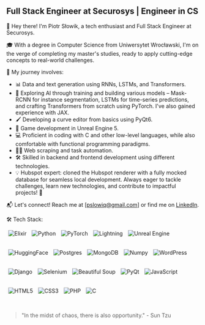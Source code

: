 ## Full Stack Engineer at Securosys | Engineer in CS

👋 Hey there! I'm Piotr Słowik, a tech enthusiast and Full Stack Engineer at Securosys.

🎓 With a degree in Computer Science from Uniwersytet Wrocławski, I'm on the verge of completing my master's studies, ready to apply cutting-edge concepts to real-world challenges.

🚀 My journey involves:

- 📊 Data and text generation using RNNs, LSTMs, and Transformers.
- 🌱 Exploring AI through training and building various models – Mask-RCNN for instance segmentation, LSTMs for time-series predictions, and crafting Transformers from scratch using PyTorch. I've also gained experience with JAX.
- 🖌️ Developing a curve editor from basics using PyQt6.
- 🔫 Game development in Unreal Engine 5.
- 💻 Proficient in coding with C and other low-level languages, while also comfortable with functional programming paradigms.
- 🕵️‍♂️ Web scraping and task automation.
- 🛠️ Skilled in backend and frontend development using different technologies.
- 💡 Hubspot expert: cloned the Hubspot renderer with a fully mocked database for seamless local development.
Always eager to tackle challenges, learn new technologies, and contribute to impactful projects! 🚀

📬 Let's connect! Reach me at [pslowiq@gmail.com] or find me on [LinkedIn](https://www.linkedin.com/in/piotr-s%C5%82owik/).

🛠️ Tech Stack:

<span style="display:inline-block; margin: 0 5px; height: 50px;"><img src="https://avatars.githubusercontent.com/u/1481354?s=48&v=4" alt="Elixir" /></span>
<span style="display:inline-block; margin: 0 5px; height: 50px;"><img src="https://img.icons8.com/color/48/000000/python--v1.png" alt="Python" /></span>
<span style="display:inline-block; margin: 0 5px; height: 50px;"><img src="https://avatars.githubusercontent.com/u/21003710?s=48&v=4" alt="PyTorch" /></span>
<span style="display:inline-block; margin: 0 5px; height: 50px;"><img src="https://avatars.githubusercontent.com/u/98025367?s=48&v=4" alt="Lightning" /></span>
<span style="display:inline-block; margin: 0 5px; height: 50px;"><img src="https://img.icons8.com/color/48/000000/unreal-engine.png" alt="Unreal Engine" /></span>
<span style="display:inline-block; margin: 0 5px; height: 50px;"><img src="https://avatars.githubusercontent.com/u/25720743?s=48&v=4" alt="HuggingFace" /></span>
<span style="display:inline-block; margin: 0 5px; height: 50px;"><img src="https://avatars.githubusercontent.com/u/177543?s=48&v=4" alt="Postgres" /></span>
<span style="display:inline-block; margin: 0 5px; height: 50px;"><img src="https://avatars.githubusercontent.com/u/45120?s=48&v=4" alt="MongoDB" /></span>
<span style="display:inline-block; margin: 0 5px; height: 50px;"><img src="https://avatars.githubusercontent.com/u/288276?s=48&v=4" alt="Numpy" /></span>
<span style="display:inline-block; margin: 0 5px; height: 50px;"><img src="https://img.icons8.com/ios/48/000000/wordpress.png" alt="WordPress" /></span>
<span style="display:inline-block; margin: 0 5px; height: 50px;"><img src="https://img.icons8.com/color/48/000000/django.png" alt="Django" /></span>
<span style="display:inline-block; margin: 0 5px; height: 50px;"><img src="https://img.icons8.com/color/48/000000/selenium-test-automation.png" alt="Selenium" /></span>
<span style="display:inline-block; margin: 0 5px; height: 50px;"><img src="https://funthon.files.wordpress.com/2017/05/bs.png?w=48" alt="Beautiful Soup" /></span>
<span style="display:inline-block; margin: 0 5px; height: 50px;"><img src="https://img.icons8.com/ios/48/000000/qt.png" alt="PyQt" /></span>
<span style="display:inline-block; margin: 0 5px; height: 50px;"><img src="https://img.icons8.com/color/48/000000/javascript--v2.png" alt="JavaScript" /></span>
<span style="display:inline-block; margin: 0 5px; height: 50px;"><img src="https://img.icons8.com/color/48/000000/html-5--v1.png" alt="HTML5" /></span>
<span style="display:inline-block; margin: 0 5px; height: 50px;"><img src="https://img.icons8.com/color/48/000000/css3.png" alt="CSS3" /></span>
<span style="display:inline-block; margin: 0 5px; height: 50px;"><img src="https://img.icons8.com/color/48/000000/php.png" alt="PHP" /></span>
<span style="display:inline-block; margin: 0 5px; height: 50px;"><img src="https://img.icons8.com/color/48/000000/c-programming.png" alt="C" /></span>




> "In the midst of chaos, there is also opportunity." - Sun Tzu
